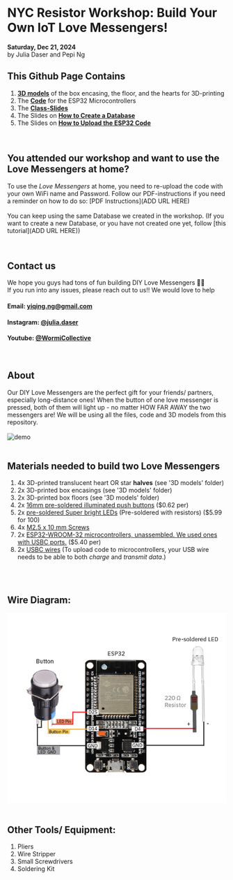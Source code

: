 # NYC Resistor Workshop: Build Your Own IoT Love Messengers!
**Saturday, Dec 21, 2024** 
<br>
by Julia Daser and Pepi Ng
<br>



## This Github Page Contains
1. [**3D models**](https://github.com/pepzicles/NYCResistor_LoveMessengers/tree/main/3D%20Models) of the box encasing, the floor, and the hearts for 3D-printing
2. The [**Code**](https://github.com/pepzicles/NYCResistor_LoveMessengers/blob/main/code.ino) for the ESP32 Microcontrollers
3. The [**Class-Slides**](https://docs.google.com/presentation/d/1tKyRhq-H0f7qh0r20IBgMoWx7r3AGBdcS3LCC1Dzuw8/edit?usp=sharing)
4. The Slides on [**How to Create a Database**](https://docs.google.com/presentation/d/1zPSLw4Wz-GZKNYMVfDDKSwGD7ciGzl55iZsEPTTHffk/edit#slide=id.g2ef87a7d5d3_0_0)
5. The Slides on [**How to Upload the ESP32 Code**](https://docs.google.com/presentation/d/1itNOjG2VIbihmtBbmWOF_zTDMhbYNMa45zIEW7B6CLA/edit#slide=id.g2ef87a7d5d3_0_0)

<br>

## You attended our  workshop and want to use the Love Messengers at home?
To use the *Love Messengers* at home, you need to re-upload the code with your own WiFi name and Password. 
Follow our PDF-instructions if you need a reminder on how to do so: [PDF Instructions](ADD URL HERE)
<br>
<br>
You can keep using the same Database we created in the workshop. (If you want to create a new Database, or you have not created one yet, follow [this tutorial](ADD URL HERE))

<br>

## Contact us
We hope you guys had tons of fun building  DIY Love Messengers 💙🧡  <br>
If you run into any issues, please reach out to us!! We would love to help
<br>
#### Email:  yiqing.ng@gmail.com
#### Instagram: [@julia.daser](https://www.instagram.com/julia.daser/)
#### Youtube: [@WormiCollective](https://www.youtube.com/@WormiCollective)

<br>

## About 
Our DIY Love Messengers are the perfect gift for your friends/ partners, especially long-distance ones! When the button of one love messenger is pressed, both of them will light up - no matter HOW FAR AWAY the two messengers are! We will be using all the files, code and 3D models from this repository.
<br>
<br>
<img src="Media/gif.gif" alt="demo" width="600"/>
<br>
<br>

## Materials needed to build two Love Messengers
1. 4x 3D-printed translucent heart OR star **halves** (see '3D models' folder)
2. 2x 3D-printed box encasings (see '3D models' folder)
3. 2x 3D-printed box floors (see '3D models' folder)
4. 2x [16mm pre-soldered illuminated push buttons](https://www.amazon.com/Momentary-Button-Switch-Assorted-Self-Resetting/dp/B08SKJ6V7Z/ref=sr_1_1?crid=15XOB0NRJVYZG&dib=eyJ2IjoiMSJ9.PTzmlQJHXCpsQiIXbfo2Ov7rp4bECht4jtlXfVZvVF4zkDjQC1R5EnoC9CGBjdkIB8J_rHjL7T8jlvaU4CCXU7tHXp7dsf89nej9O_FmVMKtd4ldOqNndH6IulD7bgYFrYzcfdaVbhZ1wUJJtOhbbChOjoa72QO27-dQTqGAObebMQAa7FidL9kFa_tBrL1PcvtsSmWucIAfWC7JDp0ybONBo5yFBttW4TJTIl_vztc.DKsbjW50WAkPjotY_1SKpv2pYsfXtzALqJ4iV3Mo1-g&dib_tag=se&keywords=push+buttons&qid=1722468088&sprefix=pushbuttons%2Caps%2C274&sr=8-1) ($0.62 per)
5. 2x [pre-soldered Super bright LEDs](https://www.amazon.com/dp/B01AUI4VQU/ref=sspa_dk_detail_4?pd_rd_i=B01AUI4VQU&pd_rd_w=YnDHQ&content-id=amzn1.sym.248b5e31-60e8-4934-96cf-b3789198461a&pf_rd_p=248b5e31-60e8-4934-96cf-b3789198461a&pf_rd_r=0NJCFTT68WD09JGSG2HB&pd_rd_wg=p8EFN&pd_rd_r=797c86d4-d6a1-4a3a-b51a-dba9e538c45a&s=hi&sp_csd=d2lkZ2V0TmFtZT1zcF9kZXRhaWxfdGhlbWF0aWM&th=1) (Pre-soldered with resistors) ($5.99 for 100)
6. 4x [M2.5 x 10 mm Screws](https://www.amazon.com/uxcell-100pcs-Stainless-Phillips-Tapping/dp/B01KXTUCM8/ref=sr_1_1_sspa?crid=1A0H7ME44I8XG&dib=eyJ2IjoiMSJ9.1EDcmIzZvaAscU3Q-1ZO17pntsZAfotkye6Xwgxa5MQWk30NrBFC_MF6IROeWOjLtfmwox328E3DkG8CdnVfezLs6Xb8RNRxMYqVslyaOu7hm3xB4WrDxBira7h0NvUAXxpph7wWM13UlfpV83F09FYsV4QALO0P2KET0VfsBjRP6IfLUAXQQszT4pUiwVfxoMEFR5iH1uEIA9eKS5eNCjoAmmfHzkeT9CZx5lyap4k.YbI_gbR8JlB_4itWpd1EIFg7ybsKn-BVILFg5GIqTQk&dib_tag=se&keywords=m2%2Bx%2B8mm%2Bscrews&qid=1716141059&sprefix=M2%2Bx%2B8mm%2B%2Caps%2C109&sr=8-1-spons&sp_csd=d2lkZ2V0TmFtZT1zcF9hdGY&th=1)
7. 2x [ESP32-WROOM-32 microcontrollers, unassembled. We used ones with USBC ports.](https://www.amazon.com/dp/B0B18NK2MS?ref=ppx_yo2ov_dt_b_fed_asin_title&th=1) ($5.40 per)
8. 2x [USBC wires](https://www.amazon.com/dp/B0CFQ5T5F6?ref=ppx_yo2ov_dt_b_fed_asin_title) (To upload code to microcontrollers, your USB wire needs to be able to both *charge* and *transmit data*.)

<br>   
<br>

## Wire Diagram: 
<img src="Media/Wirediagram.png" alt="demo" width="600"/>

<br>   
<br>

## Other Tools/ Equipment: 
1. Pliers
2. Wire Stripper
3. Small Screwdrivers
4. Soldering Kit

<br>
<br>
